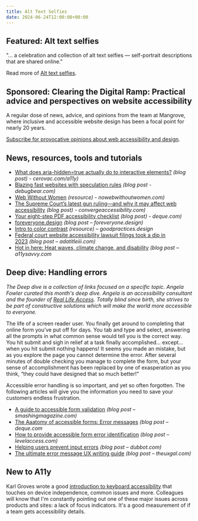 ```yaml
---
title: Alt Text Selfies
date: 2024-06-24T12:00:08+00:00
---
```


## Featured: Alt text selfies

"... a celebration and collection of alt text selfies — self-portrait descriptions that are shared online."

Read more of [Alt text selfies](https://alttextselfies.net).

## Sponsored: Clearing the Digital Ramp: Practical advice and perspectives on website accessibility

A regular dose of news, advice, and opinions from the team at Mangrove, where inclusive and accessible website design has been a focal point for nearly 20 years.

[Subscribe for provocative opinions about web accessibility and design](https://bit.ly/4c6NmrA).

## News, resources, tools and tutorials

- [What does aria-hidden=true actually do to interactive elements?](https://cerovac.com/a11y/2024/06/what-does-aria-hiddentrue-actually-do-to-interactive-elements/) *(blog post) - cerovac.com/a11y)*
- [Blazing fast websites with speculation rules](https://www.debugbear.com/blog/speculation-rules) *(blog post - debugbear.com)*
- [Web Without Women](https://nowebwithoutwomen.com) *(resource) - nowebwithoutwomen.com)*
- [The Supreme Court’s latest gun ruling—and why it may affect web accessibility](https://convergeaccessibility.com/2024/06/17/the-supreme-courts-latest-gun-ruling-and-why-it-may-affect-web-accessibility/) *(blog post) - convergeaccessibility.com)*
- [Your eight-step PDF accessibility checklist](https://www.deque.com/blog/your-eight-step-pdf-accessibility-checklist/) *(blog post) - deque.com)*
- [foreveryone.design](https://www.foreveryone.design) *(blog post – foreveryone.design)*
- [Intro to color contrast](https://goodpractices.design/articles/colour-contrast) *(resource) – goodpractices.design*
- [Federal court website accessibility lawsuit filings took a dip in 2023](https://www.adatitleiii.com/2024/06/federal-court-website-accessibility-lawsuit-filings-took-a-dip-in-2023/) *(blog post – adatitleiii.com)*
- [Hot in here: Heat waves, climate change, and disability](https://a11ysavvy.com/2024/06/19/hot-in-here-heat-waves-climate-change-and-disability/) *(blog post – a11ysavvy.com*

## Deep dive: Handling errors

_The Deep dive is a collection of links focused on a specific topic. Angela Fowler curated this month's deep dive. Angela is an accessibility consultant and the founder of [Real Life Access](https://reallifeaccess.com). Totally blind since birth, she strives to be part of constructive solutions which will make the world more accessible to everyone._

The life of a screen reader user. You finally get around to completing that online form you’ve put off for days. You tab and type and select, answering all the prompts in what common sense would tell you is the correct way. You hit submit and sigh in relief at a task finally accomplished… except… when you hit submit nothing happens! It seems you made an mistake, but as you explore the page you cannot determine the error. After several minutes of double checking you manage to complete the form, but your sense of accomplishment has been replaced by one of exasperation as you think, “they could have designed that so much better!”

Accessible error handling is so important, and yet so often forgotten. The following articles will give you the information you need to save your customers endless frustration.

- [A guide to accessible form validation](https://www.smashingmagazine.com/2023/02/guide-accessible-form-validation/) *(blog post – smashingmagazine.com)*
- [The Aaatomy of accessible forms: Error messages](https://www.deque.com/blog/anatomy-of-accessible-forms-error-messages/) *(blog post – deque.com*
- [How to provide accessible form error identification](https://www.levelaccess.com/blog/how-to-provide-accessible-form-error-identification/) *(blog post – levelaccess.com)*
- [Helping users prevent input errors](https://dubbot.com/dubblog/2023/prevent-input-errors.html) *(blog post – dubbot.com)*
- [The ultimate error message UX writing guide](https://www.theuxgal.com/ux-writing-error-messages/) *(blog post – theuxgal.com)*

## New to A11y

Karl Groves wrote a good [introduction to keyboard accessibility](https://afixt.com/a-brief-introduction-to-keyboard-accessibility/) that touches on device independence, common issues and more. Colleagues will know that I'm constantly pointing out one of these major issues across products and sites: a lack of focus indicators. It's a good measurement of if a team gets accessibility details.
